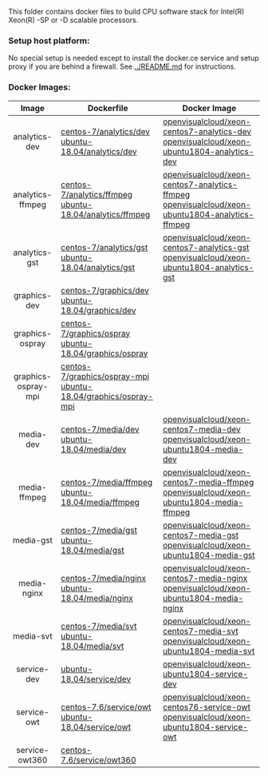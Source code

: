 This folder contains docker files to build CPU software stack for Intel(R) Xeon(R) -SP or -D scalable processors.

### Setup host platform:

No special setup is needed except to install the docker.ce service and setup proxy if you are behind a firewall. See [../README.md](../README.md) for instructions.

### Docker Images:

|Image|Dockerfile|Docker Image|
|:-:|---|---|
|analytics-dev|[centos-7/analytics/dev](centos-7/analytics/dev)<br>[ubuntu-18.04/analytics/dev](ubuntu-18.04/analytics/dev)|[openvisualcloud/xeon-centos7-analytics-dev](https://hub.docker.com/r/openvisualcloud/xeon-centos7-analytics-dev)<br>[openvisualcloud/xeon-ubuntu1804-analytics-dev](https://hub.docker.com/r/openvisualcloud/xeon-ubuntu1804-analytics-dev)|
|analytics-ffmpeg|[centos-7/analytics/ffmpeg](centos-7/analytics/ffmpeg)<br>[ubuntu-18.04/analytics/ffmpeg](ubuntu-18.04/analytics/ffmpeg)|[openvisualcloud/xeon-centos7-analytics-ffmpeg](https://hub.docker.com/r/openvisualcloud/xeon-centos7-analytics-ffmpeg)<br>[openvisualcloud/xeon-ubuntu1804-analytics-ffmpeg](https://hub.docker.com/r/openvisualcloud/xeon-ubuntu1804-analytics-ffmpeg)|
|analytics-gst|[centos-7/analytics/gst](centos-7/analytics/gst)<br>[ubuntu-18.04/analytics/gst](ubuntu-18.04/analytics/gst)|[openvisualcloud/xeon-centos7-analytics-gst](https://hub.docker.com/r/openvisualcloud/xeon-centos7-analytics-gst)<br>[openvisualcloud/xeon-ubuntu1804-analytics-gst](https://hub.docker.com/r/openvisualcloud/xeon-ubuntu1804-analytics-gst)|
|graphics-dev|[centos-7/graphics/dev](centos-7/graphics/dev)<br>[ubuntu-18.04/graphics/dev](ubuntu-18.04/graphics/dev)|<br><br>|
|graphics-ospray|[centos-7/graphics/ospray](centos-7/graphics/ospray)<br>[ubuntu-18.04/graphics/ospray](ubuntu-18.04/graphics/ospray)|<br><br>|
|graphics-ospray-mpi|[centos-7/graphics/ospray-mpi](centos-7/graphics/ospray-mpi)<br>[ubuntu-18.04/graphics/ospray-mpi](ubuntu-18.04/graphics/ospray-mpi)|<br><br>|
|media-dev|[centos-7/media/dev](centos-7/media/dev)<br>[ubuntu-18.04/media/dev](ubuntu-18.04/media/dev)|[openvisualcloud/xeon-centos7-media-dev](https://hub.docker.com/r/openvisualcloud/xeon-centos7-media-dev)<br>[openvisualcloud/xeon-ubuntu1804-media-dev](https://hub.docker.com/r/openvisualcloud/xeon-ubuntu1804-media-dev)|
|media-ffmpeg|[centos-7/media/ffmpeg](centos-7/media/ffmpeg)<br>[ubuntu-18.04/media/ffmpeg](ubuntu-18.04/media/ffmpeg)|[openvisualcloud/xeon-centos7-media-ffmpeg](https://hub.docker.com/r/openvisualcloud/xeon-centos7-media-ffmpeg)<br>[openvisualcloud/xeon-ubuntu1804-media-ffmpeg](https://hub.docker.com/r/openvisualcloud/xeon-ubuntu1804-media-ffmpeg)|
|media-gst|[centos-7/media/gst](centos-7/media/gst)<br>[ubuntu-18.04/media/gst](ubuntu-18.04/media/gst)|[openvisualcloud/xeon-centos7-media-gst](https://hub.docker.com/r/openvisualcloud/xeon-centos7-media-gst)<br>[openvisualcloud/xeon-ubuntu1804-media-gst](https://hub.docker.com/r/openvisualcloud/xeon-ubuntu1804-media-gst)|
|media-nginx|[centos-7/media/nginx](centos-7/media/nginx)<br>[ubuntu-18.04/media/nginx](ubuntu-18.04/media/nginx)|[openvisualcloud/xeon-centos7-media-nginx](https://hub.docker.com/r/openvisualcloud/xeon-centos7-media-nginx)<br>[openvisualcloud/xeon-ubuntu1804-media-nginx](https://hub.docker.com/r/openvisualcloud/xeon-ubuntu1804-media-nginx)|
|media-svt|[centos-7/media/svt](centos-7/media/svt)<br>[ubuntu-18.04/media/svt](ubuntu-18.04/media/svt)|[openvisualcloud/xeon-centos7-media-svt](https://hub.docker.com/r/openvisualcloud/xeon-centos7-media-svt)<br>[openvisualcloud/xeon-ubuntu1804-media-svt](https://hub.docker.com/r/openvisualcloud/xeon-ubuntu1804-media-svt)|
|service-dev|[ubuntu-18.04/service/dev](ubuntu-18.04/service/dev)|[openvisualcloud/xeon-ubuntu1804-service-dev](https://hub.docker.com/r/openvisualcloud/xeon-ubuntu1804-service-dev)|
|service-owt|[centos-7.6/service/owt](centos-7.6/service/owt)<br>[ubuntu-18.04/service/owt](ubuntu-18.04/service/owt)|[openvisualcloud/xeon-centos76-service-owt](https://hub.docker.com/r/openvisualcloud/xeon-centos76-service-owt)<br>[openvisualcloud/xeon-ubuntu1804-service-owt](https://hub.docker.com/r/openvisualcloud/xeon-ubuntu1804-service-owt)|
|service-owt360|[centos-7.6/service/owt360](centos-7.6/service/owt360)||
